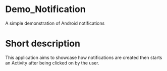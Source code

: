 # Demo_Notification
A simple demonstration of Android notifications

# Short description
This application aims to showcase how notifications are created then starts an Activity after being clicked on by the user.

